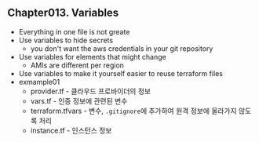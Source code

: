 
## Chapter013. Variables

* Everything in one file is not greate
* Use variables to hide secrets
    * you don't want the aws credentials in your git repository
* Use variables for elements that might change
    * AMIs are different per region
* Use variables to make it yourself easier to reuse terraform files
* exmample01
    * provider.tf - 클라우드 프로바이더의 정보 
    * vars.tf - 인증 정보에 관련된 변수
    * terraform.tfvars - 변수, `.gitignore`에 추가하여 원격 정보에 올라가지 않도록 처리
    * instance.tf - 인스턴스 정보